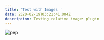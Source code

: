 ```yaml
---
title: 'Test with Images '
date: 2020-02-19T03:21:41.004Z
description: Testing relative images plugin
---
```

![pep](/img/pepsilogo.png "pepsi")
